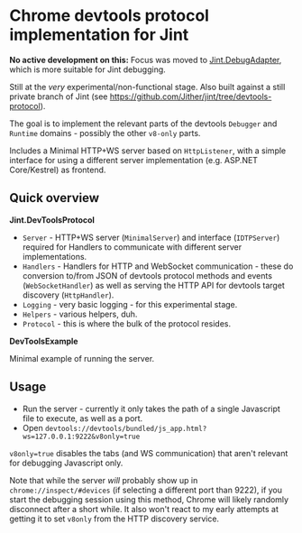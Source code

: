 # Chrome devtools protocol implementation for Jint

__No active development on this:__ Focus was moved to [Jint.DebugAdapter](https://github.com/Jither/Jint.DebugAdapter), which is more suitable for Jint debugging.

Still at the *very* experimental/non-functional stage. Also built against a still private branch of Jint (see https://github.com/Jither/jint/tree/devtools-protocol).

The goal is to implement the relevant parts of the devtools `Debugger` and `Runtime` domains - possibly the other `v8-only` parts.

Includes a Minimal HTTP+WS server based on `HttpListener`, with a simple interface for using a different server implementation (e.g. ASP.NET Core/Kestrel) as frontend.

## Quick overview

__Jint.DevToolsProtocol__

* `Server` - HTTP+WS server (`MinimalServer`) and interface (`IDTPServer`) required for Handlers to communicate with different server implementations.
* `Handlers` - Handlers for HTTP and WebSocket communication - these do conversion to/from JSON of devtools protocol methods and events (`WebSocketHandler`) as well as serving the HTTP API for devtools target discovery (`HttpHandler`).
* `Logging` - very basic logging - for this experimental stage.
* `Helpers` - various helpers, duh.
* `Protocol` - this is where the bulk of the protocol resides.

__DevToolsExample__

Minimal example of running the server.

## Usage

* Run the server - currently it only takes the path of a single Javascript file to execute, as well as a port.
* Open `devtools://devtools/bundled/js_app.html?ws=127.0.0.1:9222&v8only=true`

`v8only=true` disables the tabs (and WS communication) that aren't relevant for debugging Javascript only.

Note that while the server *will* probably show up in `chrome://inspect/#devices` (if selecting a different port than 9222), if you start the debugging session using this method, Chrome will likely randomly disconnect after a short while. It also won't react to my early attempts at getting it to set `v8only` from the HTTP discovery service.
